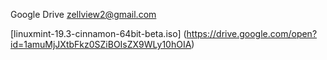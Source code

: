 
Google Drive
zellview2@gmail.com

[linuxmint-19.3-cinnamon-64bit-beta.iso] (https://drive.google.com/open?id=1amuMjJXtbFkz0SZiBOIsZX9WLy10hOIA)


